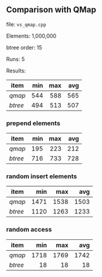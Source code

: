 ## Comparison with QMap
file: `vs_qmap.cpp`

Elements: 1,000,000

btree order: 15

Runs: 5

Results:

| **item** | min | max | avg |
|----------|----:|----:|----:|
| *qmap* | 544 | 588 | 565 |
| *btree* | 494 | 513 | 507 |

### prepend elements
| **item** | min | max | avg |
|----------|----:|----:|----:|
| *qmap* | 195 | 223 | 212 |
| *btree* | 716 | 733 | 728 |

### random insert elements
| **item** | min | max | avg |
|----------|----:|----:|----:|
| *qmap* | 1471 | 1538 | 1503 |
| *btree* | 1120 | 1263 | 1233 |

### random access
| **item** | min | max | avg |
|----------|----:|----:|----:|
| *qmap* | 1718 | 1769 | 1742 |
| *btree* | 18 | 18 | 18 |

